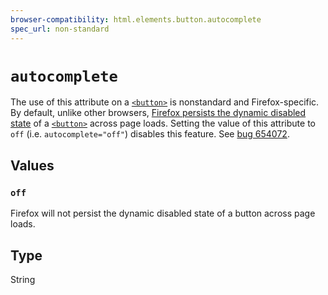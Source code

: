```yaml
---
browser-compatibility: html.elements.button.autocomplete
spec_url: non-standard
---
```


# `autocomplete`

The use of this attribute on a
[`<button>`](/en-US/docs/Web/HTML/Element/button)
is nonstandard and Firefox-specific. By default, unlike other
browsers, [Firefox persists the dynamic disabled
state](https://stackoverflow.com/questions/5985839/bug-with-firefox-disabled-attribute-of-input-not-resetting-when-refreshing)
of a
[`<button>`](/en-US/docs/Web/HTML/Element/button)
across page loads. Setting the value of this attribute to `off`
(i.e. `autocomplete="off"`) disables this feature. See [bug
654072](https://bugzilla.mozilla.org/show_bug.cgi?id=654072 "if disabled state is changed with javascript, the normal state doesn't return after refreshing the page").

## Values

### `off`

Firefox will not persist the dynamic disabled state of a button across page loads.

## Type

String
